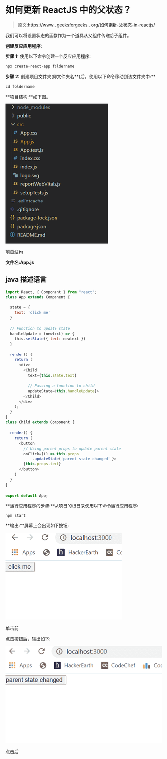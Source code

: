 # 如何更新 ReactJS 中的父状态？

> 原文:[https://www . geeksforgeeks . org/如何更新-父状态-in-reactjs/](https://www.geeksforgeeks.org/how-to-update-parent-state-in-reactjs/)

我们可以将设置状态的函数作为一个道具从父组件传递给子组件。

**创建反应应用程序:**

**步骤 1:** 使用以下命令创建一个反应应用程序:

```jsx
npx create-react-app foldername
```

**步骤 2:** 创建项目文件夹(即文件夹名**)后，使用以下命令移动到该文件夹中:**

```jsx
cd foldername
```

**项目结构:**如下图。

![](img/f04ae0d8b722a9fff0bd9bd138b29c23.png)

项目结构

**文件名:App.js**

## java 描述语言

```jsx
import React, { Component } from "react";
class App extends Component {

  state = {
    text: 'click me'
  }

  // Function to update state
  handleUpdate = (newtext) => {
    this.setState({ text: newtext })
  }

  render() {
    return (
      <div>
        <Child
          text={this.state.text}

          // Passing a function to child
          updateState={this.handleUpdate}>
        </Child>
      </div>
    );
  }
}
class Child extends Component {

  render() {
    return (
      <button 
        // Using parent props to update parent state
        onClick={() => this.props
            .updateState('parent state changed')}>
        {this.props.text}
      </button>
    )
  }
}

export default App;
```

**运行应用程序的步骤:**从项目的根目录使用以下命令运行应用程序:

```jsx
npm start
```

**输出:**屏幕上会出现如下按钮:

![](img/a35c259cf23c83a04f87c6b16b71ffcc.png)

单击前

点击按钮后，输出如下:

![](img/43746671caf9d206a48198619e2155c7.png)

点击后